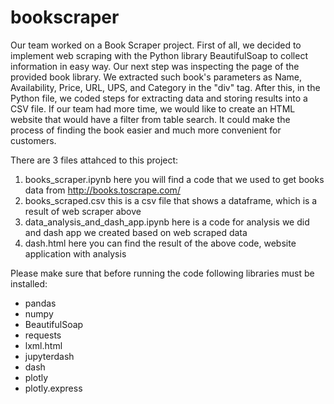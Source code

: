 # bookscraper

Our team worked on a Book Scraper project. First of all, we decided to implement web scraping with the Python library BeautifulSoap to collect information in easy way. Our next step was inspecting the page of the provided book library. We extracted such book's parameters as Name, Availability, Price, URL, UPS, and Category in the "div" tag. After this, in the Python file, we coded steps for extracting data and storing results into a CSV file. If our team had more time, we would like to create an HTML website that would have a filter from table search. It could make the process of finding the book easier and much more convenient for customers.

There are 3 files attahced to this project:
1) books_scraper.ipynb
   here you will find a code that we used to get books data from http://books.toscrape.com/  
2) books_scraped.csv
   this is a csv file that shows a dataframe, which is a result of web scraper above
3) data_analysis_and_dash_app.ipynb
   here is a code for analysis we did and dash app we created based on web scraped data
4) dash.html
   here you can find the result of the above code, website application with analysis
   
   
Please make sure that before running the code following libraries must be installed:
 - pandas
 - numpy
 - BeautifulSoap
 - requests
 - lxml.html
 - jupyterdash
 - dash
 - plotly
 - plotly.express
 
 
   
   
   

